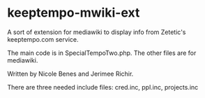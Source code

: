keeptempo-mwiki-ext
===================

A sort of extension for mediawiki to display info from Zetetic's keeptempo.com service.

The main code is in SpecialTempoTwo.php. The other files are for mediawiki.

Written by Nicole Benes and Jerimee Richir.

There are three needed include files: cred.inc, ppl.inc, projects.inc
